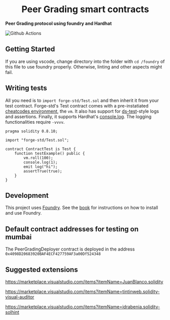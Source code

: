 # <h1 align="center"> Peer Grading smart contracts </h1>

**Peer Grading protocol using foundry and Hardhat**

![Github Actions](https://github.com/foundry-rs/forge-template/workflows/CI/badge.svg)

## Getting Started

If you are using vscode, change directory into the folder with `cd /foundry` of this file to use foundry properly.
Otherwise, linting and other aspects might fail.

## Writing tests

All you need is to `import forge-std/Test.sol` and then inherit it from your test contract. Forge-std's Test contract comes with a pre-instatiated [cheatcodes environment](https://book.getfoundry.sh/cheatcodes/), the `vm`. It also has support for [ds-test](https://book.getfoundry.sh/reference/ds-test.html)-style logs and assertions. Finally, it supports Hardhat's [console.log](https://github.com/brockelmore/forge-std/blob/master/src/console.sol). The logging functionalities require `-vvvv`.

```solidity
pragma solidity 0.8.10;

import "forge-std/Test.sol";

contract ContractTest is Test {
    function testExample() public {
        vm.roll(100);
        console.log(1);
        emit log("hi");
        assertTrue(true);
    }
}
```

## Development

This project uses [Foundry](https://getfoundry.sh). See the [book](https://book.getfoundry.sh/getting-started/installation.html) for instructions on how to install and use Foundry.


## Default contract addresses for testing on mumbai

The PeerGradingDeployer contract is deployed in the address `0x4098D20683920BAF4ECF427759AF3a00Df524348`

## Suggested extensions

https://marketplace.visualstudio.com/items?itemName=JuanBlanco.solidity

https://marketplace.visualstudio.com/items?itemName=tintinweb.solidity-visual-auditor

https://marketplace.visualstudio.com/items?itemName=idrabenia.solidity-solhint
